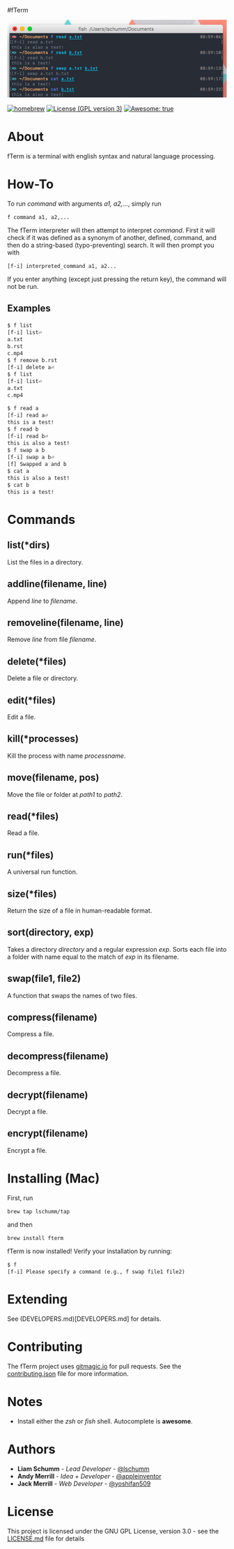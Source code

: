
#fTerm

![fTerm demo #2](demo.png)

[![homebrew](https://img.shields.io/badge/homebrew-0.0.2a3-yellow.svg?style=flat-square)]()
[![License (GPL version 3)](https://img.shields.io/badge/license-GNU%20GPL%20version%203-blue.svg?style=flat-square)](http://opensource.org/licenses/GPL-3.0)
[![Awesome: true](https://img.shields.io/badge/awesome%20-yes-brightgreen.svg?style=flat-square)]()

# About

fTerm is a terminal with english syntax and natural language processing.

# How-To

To run *command* with arguments *a1, a2,...*, simply run

```
f command a1, a2,...
```

The fTerm interpreter will then attempt to interpret *command*.
First it will check if it was defined as a synonym of another, defined, command, and then do a string-based (typo-preventing) search. It will then prompt you with

```
[f-i] interpreted_command a1, a2...
```

If you enter anything (except just pressing the return key), the command will not be run.

## Examples

```
$ f list
[f-i] list⏎
a.txt
b.rst
c.mp4
$ f remove b.rst
[f-i] delete a⏎
$ f list
[f-i] list⏎
a.txt
c.mp4
```

```
$ f read a
[f-i] read a⏎
this is a test!
$ f read b
[f-i] read b⏎
this is also a test!
$ f swap a b
[f-i] swap a b⏎
[f] Swapped a and b
$ cat a
this is also a test!
$ cat b
this is a test!
```

# Commands

## list(*dirs)
List the files in a directory.

## addline(filename, line)
Append *line* to *filename*.

## removeline(filename, line)
Remove *line* from file *filename*.

## delete(*files)
Delete a file or directory.

## edit(*files)
Edit a file.

## kill(*processes)
Kill the process with name *processname*.

## move(filename, pos)
Move the file or folder at *path1* to *path2*.

## read(*files)
Read a file.

## run(*files)
A universal run function.

## size(*files)
Return the size of a file in human-readable format.

## sort(directory, exp)
Takes a directory *directory* and a regular expression *exp*. Sorts each file into a
folder with name equal to the match of *exp* in its filename.

## swap(file1, file2)
A function that swaps the names of two files.

## compress(filename)
Compress a file.

## decompress(filename)
Decompress a file.

## decrypt(filename)
Decrypt a file.

## encrypt(filename)
Encrypt a file.

# Installing (Mac)

First, run

```
brew tap lschumm/tap
```
and then

```
brew install fterm
```

fTerm is now installed! Verify your installation by running:
```
$ f
[f-i] Please specify a command (e.g., f swap file1 file2)
```

# Extending
See (DEVELOPERS.md)[DEVELOPERS.md] for details.

# Contributing
The fTerm project uses [gitmagic.io](https://gitmagic.io/) for pull requests. See the [contributing.json](contributing.json) file for more information.


# Notes
- Install either the *zsh* or *fish* shell. Autocomplete is **awesome**.

# Authors

* **Liam Schumm** - *Lead Developer* - [@lschumm](https://github.com/lschumm)
* **Andy Merrill** - *Idea + Developer* - [@appleinventor](https://github.com/appleinventor)
* **Jack Merrill** - *Web Developer* - [@yoshifan509](https://github.com/yoshifan509)


#  License

This project is licensed under the GNU GPL License, version 3.0 - see the [LICENSE.md](LICENSE.md) file for details
